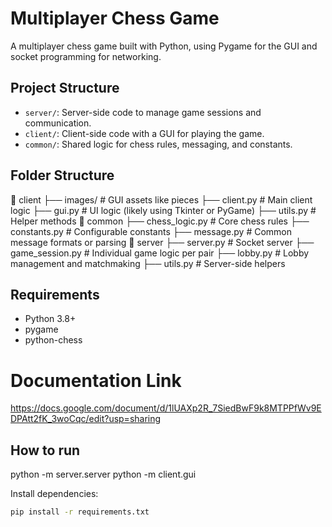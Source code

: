 # Multiplayer Chess Game

A multiplayer chess game built with Python, using Pygame for the GUI and socket programming for networking.

## Project Structure

- `server/`: Server-side code to manage game sessions and communication.
- `client/`: Client-side code with a GUI for playing the game.
- `common/`: Shared logic for chess rules, messaging, and constants.

## Folder Structure

📁 client
    ├── images/               # GUI assets like pieces
    ├── client.py             # Main client logic
    ├── gui.py                # UI logic (likely using Tkinter or PyGame)
    ├── utils.py              # Helper methods
📁 common
    ├── chess_logic.py        # Core chess rules
    ├── constants.py          # Configurable constants
    ├── message.py            # Common message formats or parsing
📁 server
    ├── server.py             # Socket server
    ├── game_session.py       # Individual game logic per pair
    ├── lobby.py              # Lobby management and matchmaking
    ├── utils.py              # Server-side helpers

## Requirements

- Python 3.8+
- pygame
- python-chess

# Documentation Link

https://docs.google.com/document/d/1lUAXp2R_7SiedBwF9k8MTPPfWv9EDPAtt2fK_3woCqc/edit?usp=sharing

## How to run

python -m server.server
python -m client.gui

Install dependencies:

```bash
pip install -r requirements.txt
```
